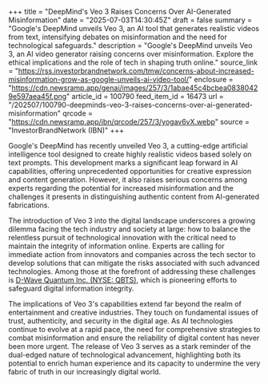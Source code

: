 +++
title = "DeepMind's Veo 3 Raises Concerns Over AI-Generated Misinformation"
date = "2025-07-03T14:30:45Z"
draft = false
summary = "Google's DeepMind unveils Veo 3, an AI tool that generates realistic videos from text, intensifying debates on misinformation and the need for technological safeguards."
description = "Google's DeepMind unveils Veo 3, an AI video generator raising concerns over misinformation. Explore the ethical implications and the role of tech in shaping truth online."
source_link = "https://rss.investorbrandnetwork.com/tmw/concerns-about-increased-misinformation-grow-as-google-unveils-ai-video-tool/"
enclosure = "https://cdn.newsramp.app/genai/images/257/3/1abae45c4bcbea08380429e597aea45f.png"
article_id = 100790
feed_item_id = 16473
url = "/202507/100790-deepminds-veo-3-raises-concerns-over-ai-generated-misinformation"
qrcode = "https://cdn.newsramp.app/ibn/qrcode/257/3/yogav6vX.webp"
source = "InvestorBrandNetwork (IBN)"
+++

<p>Google's DeepMind has recently unveiled Veo 3, a cutting-edge artificial intelligence tool designed to create highly realistic videos based solely on text prompts. This development marks a significant leap forward in AI capabilities, offering unprecedented opportunities for creative expression and content generation. However, it also raises serious concerns among experts regarding the potential for increased misinformation and the challenges it presents in distinguishing authentic content from AI-generated fabrications.</p><p>The introduction of Veo 3 into the digital landscape underscores a growing dilemma facing the tech industry and society at large: how to balance the relentless pursuit of technological innovation with the critical need to maintain the integrity of information online. Experts are calling for immediate action from innovators and companies across the tech sector to develop solutions that can mitigate the risks associated with such advanced technologies. Among those at the forefront of addressing these challenges is <a href="https://www.dwavesys.com" rel="nofollow" target="_blank">D-Wave Quantum Inc. (NYSE: QBTS)</a>, which is pioneering efforts to safeguard digital information integrity.</p><p>The implications of Veo 3's capabilities extend far beyond the realm of entertainment and creative industries. They touch on fundamental issues of trust, authenticity, and security in the digital age. As AI technologies continue to evolve at a rapid pace, the need for comprehensive strategies to combat misinformation and ensure the reliability of digital content has never been more urgent. The release of Veo 3 serves as a stark reminder of the dual-edged nature of technological advancement, highlighting both its potential to enrich human experience and its capacity to undermine the very fabric of truth in our increasingly digital world.</p>